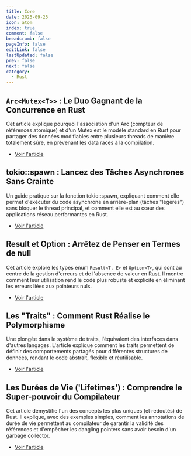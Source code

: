 ```yaml
---
title: Core
date: 2025-09-25
icon: atom
index: true
comment: false
breadcrumb: false
pageInfo: false
editLink: false
lastUpdated: false
prev: false
next: false
category:
  - Rust
---
```


## `Arc<Mutex<T>>` : Le Duo Gagnant de la Concurrence en Rust

Cet article explique pourquoi l'association d'un Arc (compteur de références atomique) et d'un Mutex est le modèle standard en Rust pour partager des données modifiables entre plusieurs threads de manière totalement sûre, en prévenant les data races à la compilation.

- [Voir l'article](./arc-mutex.md)

## tokio::spawn : Lancez des Tâches Asynchrones Sans Crainte

Un guide pratique sur la fonction tokio::spawn, expliquant comment elle permet d'exécuter du code asynchrone en arrière-plan (tâches "légères") sans bloquer le thread principal, et comment elle est au cœur des applications réseau performantes en Rust.

- [Voir l'article](./spawn.md)

## Result et Option : Arrêtez de Penser en Termes de null

Cet article explore les types enum `Result<T, E>` et `Option<T>`, qui sont au centre de la gestion d'erreurs et de l'absence de valeur en Rust. Il montre comment leur utilisation rend le code plus robuste et explicite en éliminant les erreurs liées aux pointeurs nuls.

- [Voir l'article](./option.md)

## Les "Traits" : Comment Rust Réalise le Polymorphisme

Une plongée dans le système de traits, l'équivalent des interfaces dans d'autres langages. L'article explique comment les traits permettent de définir des comportements partagés pour différentes structures de données, rendant le code abstrait, flexible et réutilisable.

- [Voir l'article](./traits.md)

## Les Durées de Vie ('Lifetimes') : Comprendre le Super-pouvoir du Compilateur

Cet article démystifie l'un des concepts les plus uniques (et redoutés) de Rust. Il explique, avec des exemples simples, comment les annotations de durée de vie permettent au compilateur de garantir la validité des références et d'empêcher les dangling pointers sans avoir besoin d'un garbage collector.

- [Voir l'article](./lifetimes.md)
